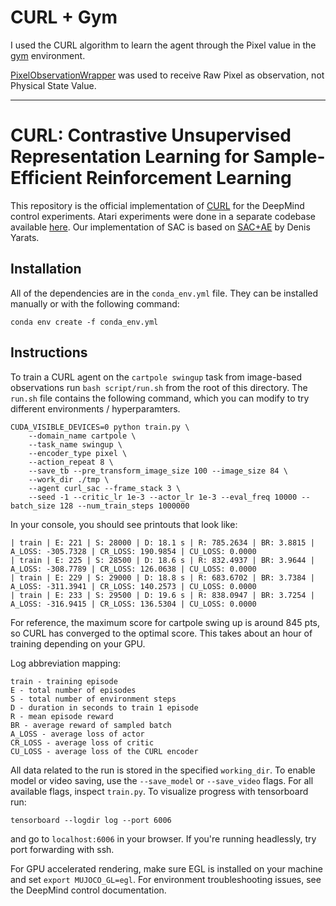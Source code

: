 # CURL + Gym

I used the CURL algorithm to learn the agent through the Pixel value in the [gym](https://www.gymlibrary.dev/) environment.



[PixelObservationWrapper](https://www.gymlibrary.dev/api/wrappers/) was used to receive Raw Pixel as observation, not Physical State Value.






***

# CURL: Contrastive Unsupervised Representation Learning for Sample-Efficient Reinforcement Learning

This repository is the official implementation of [CURL](https://mishalaskin.github.io/curl/) for the DeepMind control experiments. Atari experiments were done in a separate codebase available [here](https://github.com/aravindsrinivas/curl_rainbow). Our implementation of SAC is based on [SAC+AE](https://github.com/denisyarats/pytorch_sac_ae) by Denis Yarats. 

## Installation 

All of the dependencies are in the `conda_env.yml` file. They can be installed manually or with the following command:

```
conda env create -f conda_env.yml
```

## Instructions
To train a CURL agent on the `cartpole swingup` task from image-based observations run `bash script/run.sh` from the root of this directory. The `run.sh` file contains the following command, which you can modify to try different environments / hyperparamters.
```
CUDA_VISIBLE_DEVICES=0 python train.py \
    --domain_name cartpole \
    --task_name swingup \
    --encoder_type pixel \
    --action_repeat 8 \
    --save_tb --pre_transform_image_size 100 --image_size 84 \
    --work_dir ./tmp \
    --agent curl_sac --frame_stack 3 \
    --seed -1 --critic_lr 1e-3 --actor_lr 1e-3 --eval_freq 10000 --batch_size 128 --num_train_steps 1000000 
```

In your console, you should see printouts that look like:

```
| train | E: 221 | S: 28000 | D: 18.1 s | R: 785.2634 | BR: 3.8815 | A_LOSS: -305.7328 | CR_LOSS: 190.9854 | CU_LOSS: 0.0000
| train | E: 225 | S: 28500 | D: 18.6 s | R: 832.4937 | BR: 3.9644 | A_LOSS: -308.7789 | CR_LOSS: 126.0638 | CU_LOSS: 0.0000
| train | E: 229 | S: 29000 | D: 18.8 s | R: 683.6702 | BR: 3.7384 | A_LOSS: -311.3941 | CR_LOSS: 140.2573 | CU_LOSS: 0.0000
| train | E: 233 | S: 29500 | D: 19.6 s | R: 838.0947 | BR: 3.7254 | A_LOSS: -316.9415 | CR_LOSS: 136.5304 | CU_LOSS: 0.0000
```

For reference, the maximum score for cartpole swing up is around 845 pts, so CURL has converged to the optimal score. This takes about an hour of training depending on your GPU. 

Log abbreviation mapping:

```
train - training episode
E - total number of episodes 
S - total number of environment steps
D - duration in seconds to train 1 episode
R - mean episode reward
BR - average reward of sampled batch
A_LOSS - average loss of actor
CR_LOSS - average loss of critic
CU_LOSS - average loss of the CURL encoder
```

All data related to the run is stored in the specified `working_dir`. To enable model or video saving, use the `--save_model` or `--save_video` flags. For all available flags, inspect `train.py`. To visualize progress with tensorboard run:

```
tensorboard --logdir log --port 6006
```

and go to `localhost:6006` in your browser. If you're running headlessly, try port forwarding with ssh. 

For GPU accelerated rendering, make sure EGL is installed on your machine and set `export MUJOCO_GL=egl`. For environment troubleshooting issues, see the DeepMind control documentation.
